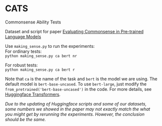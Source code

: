 # CATS

Commonsense Ability Tests

Dataset and script for paper [Evaluating Commonsense in Pre-trained Language Models](https://arxiv.org/abs/1911.11931)

Use `making_sense.py` to run the experiments:\
For ordinary tests:\
`python making_sense.py ca bert nr` 

For robust tests:\
`python making_sense.py ca bert r`

Note that `ca` is the name of the task and `bert` is the model we are using. The default model is `bert-base-uncased`. To use `bert-large`, just modify the `from_pretrained('bert-base-uncased')` in the code. For more details, see [Huggingface Transformers](https://huggingface.co/transformers/index.html).

*Due to the updating of Huggingface scripts and some of our datasets, some numbers we showed in the paper may not exactly match the what you might get by rerunning the experiments. However, the conclusion should be the same.*   
